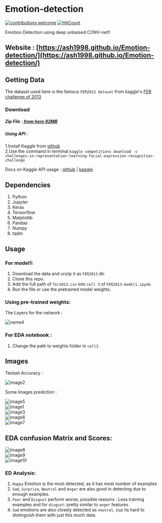 # Emotion-detection
[![contributions welcome](https://img.shields.io/badge/contributions-welcome-brightgreen.svg?style=flat)](https://github.com/dwyl/esta/issues)  [![HitCount](http://hits.dwyl.io/ASH1998/Emotion-detection.svg)](http://hits.dwyl.io/ASH1998/Emotion-detection)

Emotion Detection using deep unbaised CONV-net!!
## Website : [https://ash1998.github.io/Emotion-detection/](https://ash1998.github.io/Emotion-detection/)

## Getting Data
The dataset used here is the famous `FER2013 dataset` from kaggle's [FER challenge of 2013](https://www.kaggle.com/c/challenges-in-representation-learning-facial-expression-recognition-challenge) 
### Download 
##### Zip File : [from here 92MB](https://www.kaggle.com/c/3364/download-all)    

##### Using API :     
1.Install Kaggle from [github](https://github.com/Kaggle/kaggle-api)   
2.Use the command in terminal `kaggle competitions download -c challenges-in-representation-learning-facial-expression-recognition-challenge`    

Docs on Kaggle API usage :
[github](https://github.com/Kaggle/kaggle-api) | [kaggle](https://www.kaggle.com/docs/api)

## Dependencies
1. Python
2. Jupyter
3. Keras
4. Tensorflow
5. Matplotlib
6. Pandas
7. Numpy
8. tqdm
   

## Usage
### For model1:      
1. Download the data and unzip it as `FER2013` dir.
2. Clone this repo.
3. Add the full path of `fer2013.csv` into `cell 3` of `FER2013-model1.ipynb`.
4. Run the file or use the pretrained model weights.
### Using pre-trained weights:
The Layers for the network : 

![name4](Images/4.PNG)

### For EDA notebook :     
1. Change the path to weights folder in `cell3`.      
## Images
Testset Accuracy : 

![image2](Images/2.PNG)

Some Images prediction :

![image5](Images/5.PNG)   
![image1](Images/1.PNG)       
![image3](Images/3.PNG)           
![image6](Images/6.PNG)   
![image7](Images/7.PNG)   

## EDA confusion Matrix and Scores:
![image8](Images/811.PNG)      
![image9](Images/9.PNG)         
![image10](Images/10.PNG)   

### ED Analysis:
1. `Happy` Emotion is the most detected, as it has most number of examples
2. `Sad`, `Surprise`, `Neutral` and `Anger` are also good in detecting due to enough examples.
3. `Fear` and `Disgust` perform worse, possible reasons : Less training examples and for `disgust`: pretty similar to `anger` features.
4. `Sad` emotions are also closely detected as `neutral`, cuz its hard to distinguish them with just this much data.
